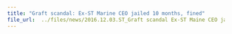 ```yaml
---
title: "Graft scandal: Ex-ST Marine CEO jailed 10 months, fined"
file_url:  ../files/news/2016.12.03.ST_Graft scandal Ex-ST Maine CEO jailed 10 months fined.pdf
---
```

